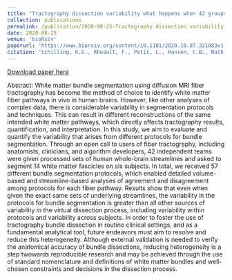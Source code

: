 ```yaml
---
title: "Tractography dissection variability what happens when 42 groups dissect 14 white matter bundles on the same dataset"
collection: publications
permalink: /publication/2020-08-25-Tractography dissection variability what happens when 42 groups dissect 14 white matter bundles on the same dataset
date: 2020-08-25
venue: 'bioRxiv'
paperurl: 'https://www.biorxiv.org/content/10.1101/2020.10.07.321083v1'
citation: 'Schilling, K.G., Rheault, F., Petit, L., Hansen, C.B., Nath, V., Yeh, F.-C., Girard, G., Barakovic, M., Rafael-Patino, J., Yu, T., Fischi-Gomez, E., Pizzolato, M., Ocampo-Pineda, M., Schiavi, S., Canales-Rodriguez, E.J., Daducci, A., Granziera, C., Innocenti, G., Thiran, J.-P., Mancini, L., Wastling, S., Cocozza, S., Petracca, M., Pontillo, G., Mancini, M., Vos, S.B., Vakharia, V.N., Duncan, J.S., Melero, H., Manzanedo, L., Sanz-Morales, E., Pena-Melian, A., Calamante, F., Attye, A., Cabeen, R.P., Korobova, L., Toga, A.W., Ambili Vijayakumari, A., Parker, D., Verma, R., Radwan, A., Sunaert, S., Emsell, L., De Luca, A., Leemans, A., Bajada, C.J., Haroon, H., Azadbakht, H., Chamberland, M., Genc, S., Tax, C.M.W., Yeh, P.-H., Srikanchana, R., Mcknight, C., Yang, J.Y.M., Chen, J., Kelly, C.E., Yeh, C.-H., Cochereau, J., Maller, J.J., Welton, T., Almairac, F., Seunarine, K.K., Clark, C.A., Zhang, F., Makris, N., Golby, A., Rathi, Y., ODonnell, L.J., Xia, Y., Baran Aydogan, D., Shi, Y., Fernandes, F.G., Raemaekers, M., <b>Warrington, S.</b>, Michielse, S., Ramirez-Manzanares, A., Concha, L., Aranda, R., Rivera Meraz, M., Lerma-Usabiaga, G., Roitman, L., Fekonja, L.S., Calarco, N., Joseph, M., Nakua, H., Voineskos, A.N., Karan, P., Grenier, G., Haitz Legarreta, J., Adluru, N., Nair, V.A., Prabhakaran, V., Alexander, A.L., Kamagata, K., Saito, Y., Uchida, W., Andica, C., Masahiro, A., Bayrak, R.G., Gandini Wheeler-Kingshott, C.A.M., DAngelo, E., Palesi, F., Savini, G., Rolandi, N., Guevara, P., Houenou, J., Lopez-Lopez, N., Mangin, J.-F., Poupon, C., Roman, C., Vazquez, A., Maffei, C., Arantes, M., Andrade, J.P., Silva, S.M., Raja, R., Calhoun, V.D., Caverzasi, E., Sacco, S., Lauricella, M., Pestilli, F., Bullock, D., Zhan, Y., Brignoni-Perez, E., Lebel, C., Reynolds, J.E., Nestrasil, I., Labounek, R., Lenglet, C., Paulson, A., Aulicka, S., Heilbronner, S., Heuer, K., Anderson, A.W., Landman, B.A., Descoteaux, M. (2020). &quot;Tractography dissection variability what happens when 42 groups dissect 14 white matter bundles on the same dataset&quot; <i>BioRxiv</i>.'
---
```


<a href='https://www.biorxiv.org/content/10.1101/2020.10.07.321083v1'>Download paper here</a>

Abstract: White matter bundle segmentation using diffusion MRI fiber tractography has become the method of choice to identify white matter fiber pathways in vivo in human brains. However, like other analyses of complex data, there is considerable variability in segmentation protocols and techniques. This can result in different reconstructions of the same intended white matter pathways, which directly affects tractography results, quantification, and interpretation. In this study, we aim to evaluate and quantify the variability that arises from different protocols for bundle segmentation. Through an open call to users of fiber tractography, including anatomists, clinicians, and algorithm developers, 42 independent teams were given processed sets of human whole-brain streamlines and asked to segment 14 white matter fascicles on six subjects. In total, we received 57 different bundle segmentation protocols, which enabled detailed volume-based and streamline-based analyses of agreement and disagreement among protocols for each fiber pathway. Results show that even when given the exact same sets of underlying streamlines, the variability in the protocols for bundle segmentation is greater than all other sources of variability in the virtual dissection process, including variability within protocols and variability across subjects. In order to foster the use of tractography bundle dissection in routine clinical settings, and as a fundamental analytical tool, future endeavors must aim to resolve and reduce this heterogeneity. Although external validation is needed to verify the anatomical accuracy of bundle dissections, reducing heterogeneity is a step twowards reproducible research and may be achieved through the use of standard nomenclature and definitions of white matter bundles and well-chosen constraints and decisions in the dissection process.
